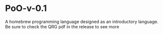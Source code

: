 # PoO-v-0.1
A homebrew programming language designed as an introductory language. Be sure to check the QRG pdf in the release to see more


